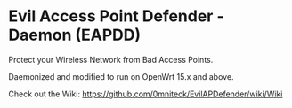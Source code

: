 # Evil Access Point Defender - Daemon (EAPDD)
Protect your Wireless Network from Bad Access Points.

Daemonized and modified to run on OpenWrt 15.x and above.

Check out the Wiki: https://github.com/0mniteck/EvilAPDefender/wiki/Wiki
